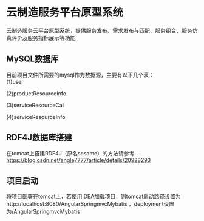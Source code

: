 # 云制造服务平台原型系统
云制造服务云平台原型系统，提供服务发布、需求发布与匹配、服务组合、服务仿真评价及服务指标展示等功能

## MySQL数据库
目前项目文件所需要的mysql作为数据源，主要有以下几个表：    
(1)user      

(2)productResourceInfo       

(3)serviceResourceCal       

(4)serviceResourceInfo        

## RDF4J数据库搭建
在tomcat上搭建RDF4J（原名sesame）的方法请参考：https://blog.csdn.net/angle7777/article/details/20928293    


## 项目启动
将项目部署在tomcat上，若使用IDEA加载项目，则tomcat启动路径设置为http://localhost:8080/AngularSpringmvcMybatis ，deployment设置为/AngularSpringmvcMybatis   
